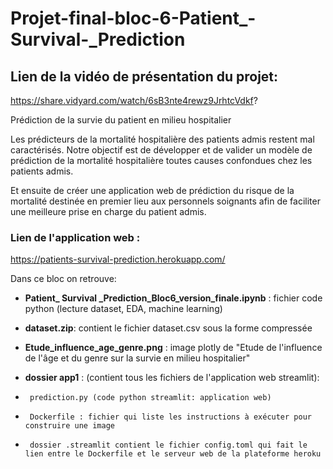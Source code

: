 # Projet-final-bloc-6-Patient_-Survival-_Prediction

## Lien de la vidéo de présentation du projet:

https://share.vidyard.com/watch/6sB3nte4rewz9JrhtcVdkf?


Prédiction de la survie du patient en milieu hospitalier

Les prédicteurs de la mortalité hospitalière des patients admis restent mal caractérisés. Notre objectif est de développer et de valider un modèle de prédiction de la mortalité hospitalière toutes causes confondues chez les patients admis. 


Et ensuite de créer une application web de prédiction du risque de la mortalité destinée en premier lieu aux personnels soignants afin de faciliter une meilleure prise en charge du patient admis.

### Lien de l'application web : 

https://patients-survival-prediction.herokuapp.com/


Dans ce bloc on retrouve:

 - **Patient_ Survival _Prediction_Bloc6_version_finale.ipynb** : fichier code python (lecture dataset, EDA, machine learning) 
 
 - **dataset.zip**: contient le fichier dataset.csv sous la forme compressée
 
 - **Etude_influence_age_genre.png** : image plotly de "Etude de l'influence de l'âge et du genre sur la survie en milieu hospitalier"
 
 - **dossier app1** : (contient tous les fichiers de l'application web streamlit):
 -      prediction.py (code python streamlit: application web)
 -      Dockerfile : fichier qui liste les instructions à exécuter pour construire une image
 -      dossier .streamlit contient le fichier config.toml qui fait le lien entre le Dockerfile et le serveur web de la plateforme heroku
        
